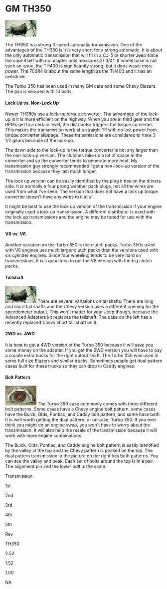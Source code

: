 # GM TH350

[![Turbo 350 Chevy tail shaft](/images/transmission/updates/th350/th3503_.jpg)](/images/transmission/updates/th350/th3503.jpg)

The TH350 is a strong 3 speed automatic transmission. One of the advantages of the TH350 is it is very short for a strong automatic. It is about the only automatic transmission that will fit in a CJ-5 or shorter Jeep since the case itself with no adapter only measures 21 3/4\". If wheel base is not such an issue, the TH400 is significantly strong, but it does waste more power. The 700R4 is about the same length as the TH400 and it has an overdrive.

The Turbo 350 has been used in many GM cars and some Chevy Blazers. The pan is secured with 13 bolts.

#### Lock Up vs. Non-Lock Up

Newer TH350s use a lock-up torque converter. The advantage of the lock-up is it is more efficient on the highway. When you are in third gear and the RPMs get to a certain level, the distributor triggers the torque converter. This makes the transmission work at a straight 1:1 with no lost power from torque converter slippage. These transmissions are considered to have 3 1/2 gears because of the lock-up.

The down side to the lock-up is the torque converter is not any larger than the non-lock-up version. The clutches take up a lot of space in the converter and so the converter tends to generate more heat. My transmission guy strongly recommended I get a non-lock-up version of the transmission because they last much longer.

The lock up version can be easily identified by the plug it has on the drivers side. It is normally a four prong weather pack plugs, not all the wires are used from what I\'ve seen. The version that does not have a lock up torque converter doesn\'t have any wires to it at all.

It might be best to use the lock up version of the transmission if your engine originally used a lock up transmission. A different distributor is used with the lock up transmissions and the engine may be tuned for use with the transmission.

#### V8 vs. V6

Another variation on the Turbo 350 is the clutch packs. Turbo 350s used with V8 engines use much larger clutch packs than the versions used with six cylinder engines. Since four wheeling tends to be very hard on transmissions, it is a good idea to get the V8 version with the big clutch packs.

#### Tailshaft

[![Turbo 350 Chevy tail shaft](/images/transmission/updates/th350/th3503_.jpg)](/images/transmission/updates/th350/th3503.jpg) There are several variations on tailshafts. There are long and short tail shafts and the Chevy version uses a different opening for the speedometer output. This won\'t matter for your Jeep though, because the Advanced Adapters kit replaces the tailshaft. The case on the left has a recently replaced Chevy short tail shaft on it.

#### 2WD vs. 4WD

It is best to get a 4WD version of the Turbo 350 because it will save you some money on the adapter. If you get the 2WD version you will have to pay a couple extra bucks for the right output shaft. The Turbo 350 was used in some full size Blazers and similar trucks. Sometimes people get dual pattern cases built for these trucks so they can drop in Caddy engines.

#### Bolt Pattern

[![Turbo 350 dual pattern front](/images/transmission/updates/gm/pieces_trans1_.jpg)](/images/transmission/updates/gm/pieces_trans1.jpg) The Turbo 350 case commonly comes with three different bolt patterns. Some cases have a Chevy engine bolt pattern, some cases have the Buick, Olds, Pontiac, and Caddy bolt pattern, and some have both. It is well worth getting the dual pattern, or unicase, Turbo 350. If you ever think you might do an engine swap, you won\'t have to worry about the transmission. It will also help the resale of the transmission because it will work with more engine combinations.

The Buick, Olds, Pontiac, and Caddy engine bolt pattern is easily identified by the valley at the top and the Chevy pattern is peaked on the top. The dual pattern transmission in the picture on the right has both patterns. You can see the valley and peak. Each set of bolts around the top is in a pair. The alignment pin and the lower bolt is the same.

Transmission

1st

2nd

3rd

4th

5th

Rev

TH350

2.52

1.52

1.00

NA

